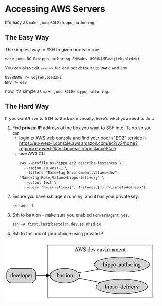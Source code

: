 # Accessing AWS Servers

It's easy as `make jump ROLE=hippo_authoring`



## The Easy Way

The simplest way to SSH to given box is to run:

```
make jump ROLE=hippo_authoring ENV=dev USERNAME=wojtek.oledzki
```

You can also edit `evn.mk` file and set default `USERNAME` and `ENV`

```
USERNAME ?= wojtek.oledzki
ENV ?= dev
```

now, it's simple as `make jump ROLE=hippo_authoring`.




## The Hard Way

If you want/have to SSH to the box manually, here's what you need to do...

1.  Find **private IP** address of the box you want to SSH into. To do so you can
    * login to AWS web console and find your box in "EC2" service in https://eu-west-1.console.aws.amazon.com/ec2/v2/home?region=eu-west-1#Instances:sort=instanceState
    * use AWS CLI
      ```
      aws --profile ps-hippo ec2 describe-instances \
        --region eu-west-1 \
        --filters "Name=tag:Environment,Values=dev" "Name=tag:Role,Values=hippo-delivery" \
        --output text \
        --query 'Reservations[*].Instances[*].PrivateIpAddress')
      ```
1.  Ensure you have ssh agent running, and it has your private key.
    ```
    ssh-add -l
    ```
1.  Ssh to bastion - make sure you enabled `ForwardAgent yes`.
    ```
    ssh -A first.last@bastdion.dev.ps.nhsd.io
    ```
1.  Ssh to the box of your choice using private IP

![SSH Access][ssh-access]




[ssh-access]: ../dot/ssh-access.dot.svg
